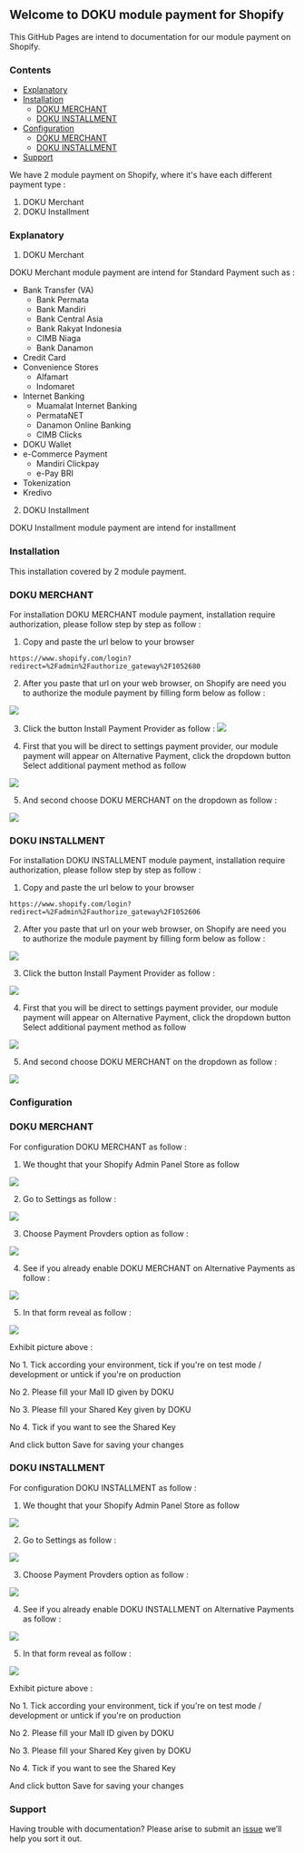 ## Welcome to DOKU module payment for Shopify ##

This GitHub Pages are intend to documentation for our module payment on Shopify.

### Contents ###
- [Explanatory](#explanatory)
- [Installation](#installation)
  - [DOKU MERCHANT](#doku-merchant)
  - [DOKU INSTALLMENT](#doku-installment)
- [Configuration](#configuration)
  - [DOKU MERCHANT](#doku-merchant)
  - [DOKU INSTALLMENT](#doku-installment)
- [Support](#support)

We have 2 module payment on Shopify, where it's have each different payment type :

1. DOKU Merchant
2. DOKU Installment

### Explanatory ###

1. DOKU Merchant

DOKU Merchant module payment are intend for Standard Payment such as :
- Bank Transfer (VA)
  - Bank Permata
  - Bank Mandiri
  - Bank Central Asia
  - Bank Rakyat Indonesia
  - CIMB Niaga
  - Bank Danamon
- Credit Card
- Convenience Stores
  - Alfamart
  - Indomaret
- Internet Banking
  - Muamalat Internet Banking
  - PermataNET
  - Danamon Online Banking
  - CIMB Clicks
- DOKU Wallet
- e-Commerce Payment
  - Mandiri Clickpay
  - e-Pay BRI
- Tokenization
- Kredivo

2. DOKU Installment

DOKU Installment module payment are intend for installment

### Installation ###

This installation covered  by 2 module payment.

### DOKU MERCHANT ###

For installation DOKU MERCHANT module payment, installation require authorization, please follow step by step as follow :


1. Copy and paste the url below to your browser


```
https://www.shopify.com/login?redirect=%2Fadmin%2Fauthorize_gateway%2F1052680
```

2. After you paste that url on your web browser, on Shopify are need you to authorize the module payment by filling form below as follow :

![](https://farm5.staticflickr.com/4696/38880248534_2c37c22ce9_b.jpg)

3. Click the button Install Payment Provider as follow :
![](https://farm5.staticflickr.com/4755/24721326177_b2a2f28e25_b.jpg)


4. First that you will be direct to settings payment provider, our module payment will appear on Alternative Payment, click the dropdown button Select additional payment method as follow

![](https://farm5.staticflickr.com/4616/27812192369_d7fb86c1ea_z.jpg)

5. And second choose DOKU MERCHANT on the dropdown as follow :

![](https://farm5.staticflickr.com/4717/38880558804_7efd885005_z.jpg)


### DOKU INSTALLMENT ###

For installation DOKU INSTALLMENT module payment, installation require authorization, please follow step by step as follow :


1. Copy and paste the url below to your browser


```
https://www.shopify.com/login?redirect=%2Fadmin%2Fauthorize_gateway%2F1052606
```

2. After you paste that url on your web browser, on Shopify are need you to authorize the module payment by filling form below as follow :

![](https://farm5.staticflickr.com/4696/38880248534_2c37c22ce9_b.jpg)

3. Click the button Install Payment Provider as follow :

![](https://farm5.staticflickr.com/4606/24722464727_436025ec01_z.jpg)

4. First that you will be direct to settings payment provider, our module payment will appear on Alternative Payment, click the dropdown button Select additional payment method as follow

![](https://farm5.staticflickr.com/4616/27812192369_d7fb86c1ea_z.jpg)

5. And second choose DOKU MERCHANT on the dropdown as follow :

![](https://farm5.staticflickr.com/4719/38694157485_e5d1325c56_z.jpg)


### Configuration ###

### DOKU MERCHANT ###

For configuration DOKU MERCHANT as follow :

1. We thought that your Shopify Admin Panel Store as follow

![](https://farm5.staticflickr.com/4712/38881688454_394c792c47_z.jpg)

2. Go to Settings as follow :

![](https://farm5.staticflickr.com/4698/38694292145_f98cb07e99_z.jpg)

3. Choose Payment Provders option as follow :

![](https://farm5.staticflickr.com/4694/27813369959_ca3823d0dd_z.jpg)

4. See if you already enable DOKU MERCHANT on Alternative Payments as follow :

![](https://farm5.staticflickr.com/4767/39561057992_64cd9a60d4_z.jpg)

5. In that form reveal as follow :

![](https://farm5.staticflickr.com/4715/25720081228_1fd2c09132.jpg)

Exhibit picture above :

 No 1. Tick according your environment, tick if you're on test mode / development or untick if you're on production

 No 2. Please fill your Mall ID given by DOKU

 No 3. Please fill your Shared Key given by DOKU   

 No 4. Tick if you want to see the Shared Key

And click button Save for saving your changes


### DOKU INSTALLMENT ###

For configuration DOKU INSTALLMENT as follow :

1. We thought that your Shopify Admin Panel Store as follow

![](https://farm5.staticflickr.com/4712/38881688454_394c792c47_z.jpg)

2. Go to Settings as follow :

![](https://farm5.staticflickr.com/4698/38694292145_f98cb07e99_z.jpg)

3. Choose Payment Provders option as follow :

![](https://farm5.staticflickr.com/4694/27813369959_ca3823d0dd_z.jpg)

4. See if you already enable DOKU INSTALLMENT on Alternative Payments as follow :

![](https://farm5.staticflickr.com/4717/38882007594_004c52a7b2.jpg)

5. In that form reveal as follow :

![](https://farm5.staticflickr.com/4632/38882017644_e82689309d.jpg)

Exhibit picture above :

 No 1. Tick according your environment, tick if you're on test mode / development or untick if you're on production

 No 2. Please fill your Mall ID given by DOKU

 No 3. Please fill your Shared Key given by DOKU   

 No 4. Tick if you want to see the Shared Key

And click button Save for saving your changes



### Support ###

Having trouble with documentation? Please arise to submit an [issue](https://github.com/PTNUSASATUINTIARTHA-DOKU/DOKUShopify/issues) we’ll help you sort it out.
